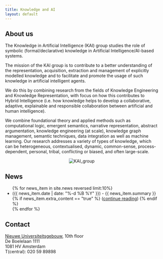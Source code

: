 ```yaml
---
title: Knowledge and AI
layout: default
---
```


## About us

The Knowledge in Artificial Intelligence (KAI) group studies the role of symbolic (formal/declarative) knowledge in Artificial Intelligence/AI-based systems. 

The mission of the KAI group is to contribute to a better understanding of the representation, acquisition, extraction and management of explicitly modelled knowledge and to facilitate and promote the usage of such knowledge in artificial intelligent agents. 

We do this by combining research from the fields of Knowledge Engineering and Knowledge Representation, with focus on how this contributes to Hybrid Intelligence (i.e. how knowledge helps to develop a collaborative, adaptive, explainable and responsible collaboration between artificial and human intelligence).

We combine foundational theory and applied methods such as computational logic, emergent semantics, narrative representation, abstract argumentation, knowledge engineering (at scale), knowledge graph management, semantic techniques, data integration as well as machine learning. Our research addresses a variety of types of knowledge, which can be heterogeneous, contextualised, dynamic, common-sense, process-dependent, personal, tribal, conflicting or biased, and often large-scale.

<center>
<img src="../../images/group_oct2023.jpg" alt="KAI_group" style="top:6px;"/>
</center>

## News

<ul>
    {% for news_item in site.news reversed limit:10%}
  <li>({{ news_item.date | date: "%-d %B %Y" }}) - {{ news_item.summary }}
    {% if news_item.extra_content == "true" %}
    (<a href="{{news_item.url}}">continue reading</a>)
    {% endif %}
  </li>
    {% endfor %}
</ul>

## Contact
<a href="https://vu.nl/nl/over-de-vu/meer-over/nieuwe-universiteitsgebouw">Nieuwe Universiteitsgebouw</a>, 10th floor<br>
De Boelelaan 1111<br>
1081 HV Amsterdam<br>
T(central): 020 59 89898
